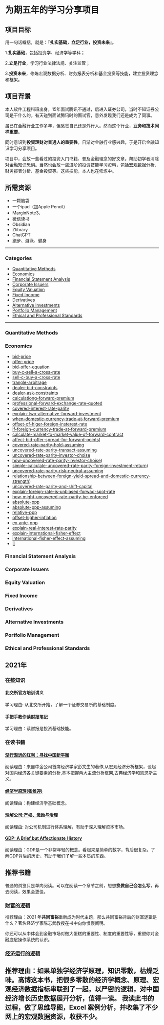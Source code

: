 # 为期五年的学习分享项目

## 项目目标

用一句话概括，就是：『**扎实基础，立足行业，投资未来**』。

1.**扎实基础**，包括投资学、经济学等学科；

2.**立足行业**，学习行业法律法规、关注监管；

3.**投资未来**，修炼宏观数据分析、财务报表分析和基金投资等技能，建立投资理念和框架。


## 项目背景

本人软件工程科班出身，15年面试腾讯不通过，后进入证券公司，当时不知证券公司是干什么的。有天碰到面试腾讯时的面试官，意外发现我们还是成为了同事。

虽已在金融行业工作多年，但感觉自己还是外行人。然而这个行业，**业务和技术同样重要**。

同时意识到**投资理财对普通人的重要性**，日渐对金融行业感兴趣，于是开启金融知识学习分享项目。

项目中，会放一些看过的投资入门书籍、普及金融理念的好文章，帮助初学者消除对金融知识恐惧。当然也会放一些进阶的投资技能学习资料，包括宏观数据分析、财务报表分析、基金投资等。这些技能，本人也在修炼中。

## 所需资源

- 一颗脑袋
- 一个ipad（加Apple Pencil）
- MarginNote3、
- 微信读书
- Obsidian
- Zlibrary
- ChatGPT
- 跑步、游泳、健身

---

### Categories

* [Quantitative Methods](#Quantitative-methods)
* [Economics](#economics)
* [Financial Statement Analysis](#financial-statement-analysis)
* [Corporate Issuers](#corporate-issuers)
* [Equity Valuation](#equity-valuation)
* [Fixed Income](#fixed-income)
* [Derivatives](#derivatives)
* [Alternative Investments](#alternative-investments)
* [Portfolio Management](#portfolio-management)
* [Ethical and Professional Standards](#ethical-and-professional-standards)

--- 

### Quantitative Methods 

### Economics

- [bid-price](economics/bid-price.md)
- [offer-price](economics/offer-price.md)
- [bid-offer-equation](economics/bid-offer-equation.md)
- [buy-c-sell-a-cross-rate](economics/buy-c-sell-a-cross-rate.md)
- [sell-c-buy-a-cross-rate](economics/sell-c-buy-a-cross-rate.md)
- [trangle-arbitrage](economics/trangle-arbitrage.md)
- [dealer-bid-constraints](economics/dealer-bid-constraints.md)
- [dealer-ask-constraints](economics/dealer-ask-constraints.md)
- [calculationg-forward-premium](economics/calculating-forward-premium.md)
- [professional-forward-exchange-rate-quoted](economics/professional-forward-exchange-rate-quoted.md)
- [covered-interest-rate-parity](economics/covered-interest-rate-parity.md)
- [explain-two-alternative-forward-investment](economics/explain-two-alternative-forward-investment.md)
- [when-domestic-currency-trade-at-forward-premium](economics/when-domestic-currency-trade-at-forward-premium.md)
- [offset-of-higer-foreign-insterest-rate](economics/offset-of-higer-foreign-insterest-rate.md)
- [if-foreign-currency-trade-at-forward-premium](economics/if-foreign-currency-trade-at-forward-premium.md)
- [calculate-market-to-market-value-of-forward-contract](economics/calculate-market-to-market-value-of-forward-contract.md)
- [affect-bid-offer-spread-for-forward-points](economics/affect-bid-offer-spread-for-forward-points.md))
- [covered-rate-parity-hold-assuming](economics/covered-rate-parity-hold-assuming.md)
- [uncovered-rate-parity-transact-assuming](economics/uncovered-rate-parity-transact-assuming.md)
- [uncovered-rate-parity-investor-choise](economics/uncovered-rate-parity-investor-choise.md)
- [how-uncovered-rate-parity-investor-choise](economics/how-uncovered-rate-parity-investor-choise.md))
- [simple-calculate-uncovered-rate-parity-foreign-investment-return](economics/simple-calculate-uncovered-rate-parity-foreign-investment-return.md))
- [uncovered-rate-parity-risk-neutral-assuming](economics/uncovered-rate-parity-risk-neutral-assuming.md)
- [relationship-between-foreign-yield-spread-and-domestic-currency-strength](economics/relationship-between-foreign-yield-spread-and-domestic-currency-strength.md))
- [uncovered-rate-parity-and-shift-capital](economics/uncovered-rate-parity-and-shift-capital.md)
- [explain-foreign-rate-is-unbiased-forwad-spot-rate](economics/explain-foreign-rate-is-unbiased-forwad-spot-rate.md)
- [how-might-uncovered-rate-parity-be-enforced](economics/how-might-uncovered-rate-parity-be-enforced.md)
- [absolute-ppp](economics/absolute-ppp.md)
- [absolute-ppp-assuming](economics/absolute-ppp-assuming.md)
- [relative-ppp](economics/relative-ppp.md)
- [offset-higher-inflation](economics/offset-higher-inflation.md)
- [ex-ante-ppp](economics/ex-ante-ppp.md)
- [explain-real-interest-rate-parity](economics/explain-real-interest-rate-parity.md)
- [explain-international-fisher-effect](economics/explain-international-fisher-effect.md)
- [international-fisher-effect-assuming](economics/international-fisher-effect-assuming.md)
- []

### Financial Statement Analysis 

### Corporate Issuers 

### Equity Valuation 

### Fixed Income 

### Derivatives 

### Alternative Investments 

### Portfolio Management 

### Ethical and Professional Standards 

## 2021年

### 在整知识

#### 北交所官方培训讲义

学习理由: 从北交所开始，了解一个证券交易所的基础制度。

#### 手把手教你读财报笔记

学习理由：读财报是投资基础技能。

### 在读书籍

#### [渐行渐远的红利：寻找中国新平衡](https://weread.qq.com/web/reader/7c532c70715932da7c5f21c)

阅读理由：来自中金公司首席经济学家彭文生的著作,从宏观经济分析框架，谈起对国内经济各关键要素的分析,基本把握两大主流分析框架,古典经济学和凯恩斯主义。

#### [经济学原理(张维迎)](https://weread.qq.com/web/reader/93232ec05d16b3932f6a89bkf4b32ef025ef4b9ec30acd6)

阅读理由：构建经济学基础概念。

#### [理解公司:产权、激励与治理](https://weread.qq.com/web/reader/aba3248058a8acabaa223ec)

阅读理由: 对公司机制进行体系理解，有助于深入理解资本市场。

#### [GDP: A Brief but Affectionate History](https://www.amazon.com/GDP-Affectionate-History-Revised-expanded-ebook/dp/B00WAM16BS)

阅读理由：GDP是一个非常年轻的概念。看起来是简单的数字，背后很复杂。了解GDP背后的历史，有助于我们了解一些本质的东西。

## 推荐书籍

普通的浏览只是单向阅读。可以在阅读一个章节之前，想想**换做自己会怎么写**，再去阅读，效果会更佳。

### [财富的逻辑](https://book.douban.com/subject/30293885/)

推荐理由：2021 年**共同富裕**重新成为时代主题，那么共同富裕背后的财富逻辑是什么？著名经济学家陈志武教授在书中向你慢慢阐明。

你还可以从中体会到金融市场对做大蛋糕的重要性、制度的重要性等，重塑你对金融底层操作系统的认识。

### [经济运行的逻辑](https://weread.qq.com/web/reader/2dd321205c520b2dd1acb86)

推荐理由：如果单独学经济学原理，知识零散，枯燥乏味。高博这本书，把很多零散的经济学概念、原理、宏观经济数据指标串联到了一起，以严密的逻辑，对中国经济增长历史数据展开分析，值得一读。
我读此书的过程，做了思维导图，Excel 案例分析，并收集了不少网上的宏观数据资源，收获不少。
-